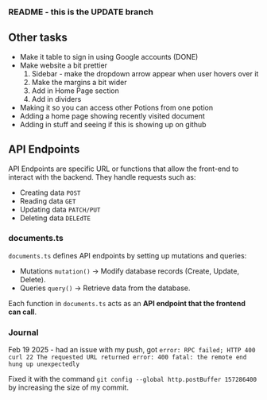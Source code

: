 ### README - this is the UPDATE branch

## Other tasks
- Make it table to sign in using Google accounts (DONE)
- Make website a bit prettier
    1. Sidebar - make the dropdown arrow appear when user hovers over it
    2. Make the margins a bit wider
    3. Add in Home Page section
    4. Add in dividers
- Making it so you can access other Potions from one potion
- Adding a home page showing recently visited document
- Adding in stuff and seeing if this is showing up on github

## API Endpoints

API Endpoints are specific URL or functions that allow the front-end to interact with the backend.  They handle requests such as:
- Creating data `POST`
- Reading data `GET`
- Updating data `PATCH/PUT`
- Deleting data `DELEdTE`

### documents.ts
`documents.ts` defines API endpoints by setting up mutations and queries:
- Mutations `mutation()` → Modify database records (Create, Update, Delete).
- Queries `query()` → Retrieve data from the database.

Each function in `documents.ts` acts as an **API endpoint that the frontend can call**.

### Journal

Feb 19 2025 - had an issue with my push, got ```error: RPC failed; HTTP 400 curl 22 The requested URL returned error: 400 fatal: the remote end hung up unexpectedly```

Fixed it with the command ```git config --global http.postBuffer 157286400``` by increasing the size of my commit.

